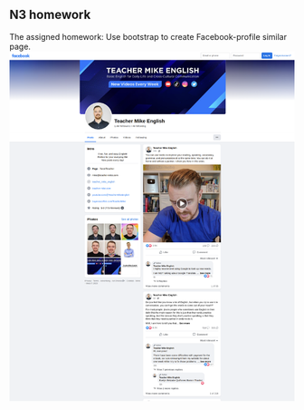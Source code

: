 ## N3 homework
The assigned homework: Use bootstrap to create Facebook-profile similar page.![Facebook-profile-page](../30-04-2023/images/ScreenShot%20Tool%20-20230428125611-1_0.png)
